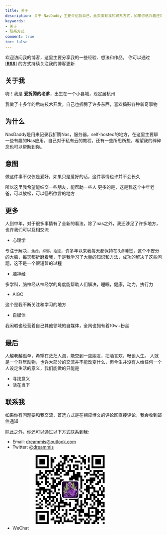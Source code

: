 ```yaml
---
title: 关于
description: 关于 NasDaddy 主要介绍我自己，此页面有我的联系方式，如果你感兴趣还可以对我进行打赏
keywords:
- 关于
- 联系方式
comment: true
toc: false
---
```


欢迎访问我的博客，这里主要分享我的一些经验、想法和作品。
你可以通过 [[**RSS**]](https://www.nasdaddy.com/index.xml) 的方式持续关注我的博客更新

## 关于我

嗨！我是 **爱折腾的老爹**，出生在一个小县城，现定居杭州

我做了十多年的后端技术开发，自己也折腾了许多东西，喜欢捣鼓各种新奇事物

## 为什么

NasDaddy是用来记录我折腾Nas，服务器，self-hosted的地方，在这里主要聊一些有趣的Nas应用，自己对于私有云的教程，还有一些所思所想。希望我的碎碎念也可以帮助到你。

## 意图
做这件事不仅仅是爱好，如果只是爱好的话，这件事情也许并不会长久

所以这里我希望能结交一些朋友，能帮助一些人
更多的是，这是我这个中年老爸，可以放松，可以畅所欲言的地方

## 更多
人到中年，对于很多事情有了全新的看法，除了nas之外，我还涉足了许多地方，也许我们可以互相交流

- 心理学

专注于解决，`焦虑，抑郁，拖延`，许多年以来我每天都保持在3点睡觉，这个不安分的大脑，每天都折磨着我，于是我学习了大量的知识和方法，成功的解决了这些问题，这不是一个很短暂的过程

- 脑神经

多学科，脑神经从神经学的角度能帮助人们解决，睡眠，健康，动力，执行力

- AIGC

这个是我不断关注和学习的地方

- 自媒体

我闲暇也经营着自己其他领域的自媒体，全网也拥有着10w+粉丝

## 最后
人越老越孤单，希望在茫茫人海，能交到一些朋友，把酒言欢，畅谈人生。
人就是一个群居动物，也许大部分的交流并不能改变什么，但今生并没有人给任何一个人设定生活的意义，我们能做的只能是

- 寻找意义
- 活在当下


## 联系我

如果你有问题要和我交流，首选方式是在相应博文的评论区直接评论，我会收到邮件通知

除此之外，你还可以通过以下方式联系到我:

- Email: [dreammis@outlook.com](mailto:dreammis@outlook.com)
- Twitter: [@dreammis](https://twitter.com/dreammis)
- WeChat
![Alt text](./202306291407428.png "wechat-mp")
